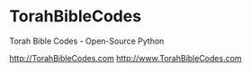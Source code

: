 # TorahBibleCodes
Torah Bible Codes - Open-Source Python

http://TorahBibleCodes.com
http://www.TorahBibleCodes.com
